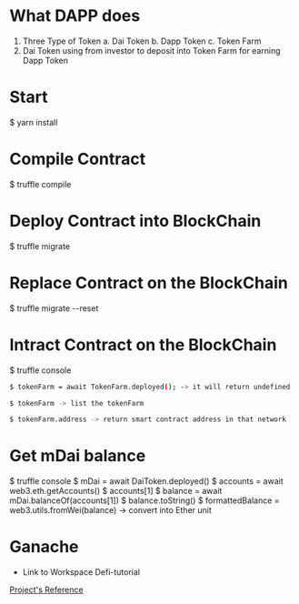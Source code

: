 # What DAPP does
1. Three Type of Token 
  a. Dai Token
  b. Dapp Token
  c. Token Farm
2. Dai Token using from investor to deposit into Token Farm for earning Dapp Token

# Start
$ yarn install

# Compile Contract
$ truffle compile

# Deploy Contract into BlockChain
$ truffle migrate

# Replace Contract on the BlockChain
$ truffle migrate --reset

# Intract Contract on the BlockChain
$ truffle console
```bash
$ tokenFarm = await TokenFarm.deployed(); -> it will return undefined

$ tokenFarm -> list the tokenFarm

$ tokenFarm.address -> return smart contract address in that network
```

# Get mDai balance
$ truffle console
$ mDai = await DaiToken.deployed()
$ accounts = await web3.eth.getAccounts()
$ accounts[1]
$ balance = await mDai.balanceOf(accounts[1])
$ balance.toString()
$ formattedBalance = web3.utils.fromWei(balance) -> convert into Ether unit

# Ganache
- Link to Workspace Defi-tutorial



[Project's Reference](https://www.youtube.com/watch?v=CgXQC4dbGUE)
